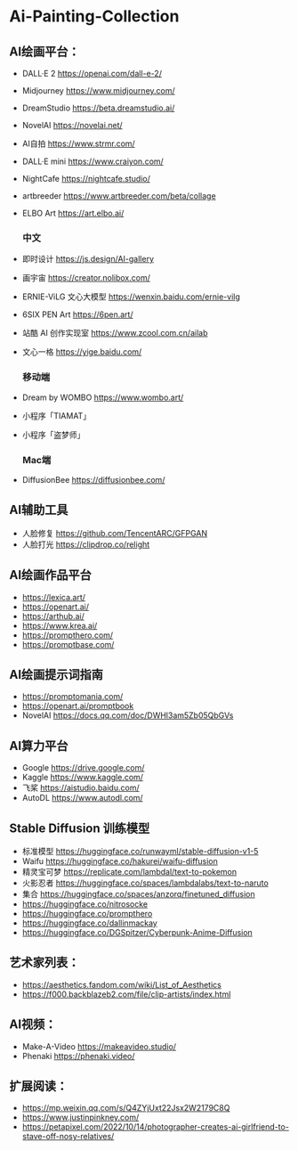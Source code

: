 # Ai-Painting-Collection

## AI绘画平台：
* DALL·E 2 https://openai.com/dall-e-2/
* Midjourney https://www.midjourney.com/
* DreamStudio https://beta.dreamstudio.ai/
* NovelAI https://novelai.net/
* AI自拍 https://www.strmr.com/
* DALL·E mini https://www.craiyon.com/
* NightCafe https://nightcafe.studio/
* artbreeder https://www.artbreeder.com/beta/collage
* ELBO Art https://art.elbo.ai/
    
    ### 中文
* 即时设计 https://js.design/AI-gallery
* 画宇宙 https://creator.nolibox.com/
* ERNIE-ViLG 文心大模型 https://wenxin.baidu.com/ernie-vilg
* 6SIX PEN Art https://6pen.art/
* 站酷 AI 创作实现室 https://www.zcool.com.cn/ailab
* 文心一格 https://yige.baidu.com/

    ### 移动端
* Dream by WOMBO https://www.wombo.art/
* 小程序「TIAMAT」
* 小程序「盗梦师」

    ### Mac端
* DiffusionBee https://diffusionbee.com/

## AI辅助工具
* 人脸修复 https://github.com/TencentARC/GFPGAN
* 人脸打光 https://clipdrop.co/relight

## AI绘画作品平台
* https://lexica.art/
* https://openart.ai/
* https://arthub.ai/
* https://www.krea.ai/
* https://prompthero.com/
* https://promptbase.com/

## AI绘画提示词指南
* https://promptomania.com/
* https://openart.ai/promptbook
* NovelAI https://docs.qq.com/doc/DWHl3am5Zb05QbGVs

## AI算力平台
* Google https://drive.google.com/
* Kaggle https://www.kaggle.com/
* 飞桨 https://aistudio.baidu.com/
* AutoDL https://www.autodl.com/

## Stable Diffusion 训练模型
* 标准模型 https://huggingface.co/runwayml/stable-diffusion-v1-5
* Waifu https://huggingface.co/hakurei/waifu-diffusion
* 精灵宝可梦 https://replicate.com/lambdal/text-to-pokemon
* 火影忍者 https://huggingface.co/spaces/lambdalabs/text-to-naruto
* 集合 https://huggingface.co/spaces/anzorq/finetuned_diffusion
* https://huggingface.co/nitrosocke
* https://huggingface.co/prompthero
* https://huggingface.co/dallinmackay
* https://huggingface.co/DGSpitzer/Cyberpunk-Anime-Diffusion

## 艺术家列表：
* https://aesthetics.fandom.com/wiki/List_of_Aesthetics
* https://f000.backblazeb2.com/file/clip-artists/index.html

## AI视频：
* Make-A-Video https://makeavideo.studio/
* Phenaki https://phenaki.video/

## 扩展阅读：
* https://mp.weixin.qq.com/s/Q4ZYjUxt22Jsx2W2179C8Q
* https://www.justinpinkney.com/
* https://petapixel.com/2022/10/14/photographer-creates-ai-girlfriend-to-stave-off-nosy-relatives/
